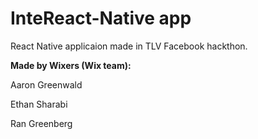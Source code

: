 # InteReact-Native app
React Native applicaion made in TLV Facebook hackthon.

**Made by Wixers (Wix team):**

Aaron Greenwald

Ethan Sharabi

Ran Greenberg
